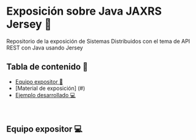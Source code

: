 # Exposición sobre Java JAXRS Jersey :wrench:
Repositorio de la exposición de Sistemas Distribuidos con el tema de API REST con Java usando Jersey

## Tabla de contenido :card_index:

- [Equipo expositor :page_facing_up:](#equipo-expositor)
- [Material de exposición] (#)
- [Ejemplo desarrollado :computer:](#run-locally-computer)

<br>

## Equipo expositor :computer:

